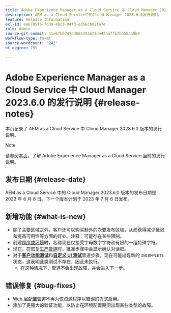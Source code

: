 ```yaml
---
title: Adobe Experience Manager as a Cloud Service 中 Cloud Manager 2023.6.0 的发行说明
description: AEM as a Cloud Service中的Cloud Manager 2023.6.0发行说明。
feature: Release Information
exl-id: ee6785f6-fdd9-4bc3-94f3-ed56cb02fa7e
role: Admin
source-git-commit: 41a67b0747ed665291631de4faa7fb7bb50aa9b9
workflow-type: tm+mt
source-wordcount: '242'
ht-degree: 79%

---
```


# Adobe Experience Manager as a Cloud Service 中 Cloud Manager 2023.6.0 的发行说明 {#release-notes}

本页记录了 AEM as a Cloud Service 中 Cloud Manager 2023.6.0 版本的发行说明。

>[!NOTE]
>
>请参阅[本页](/help/release-notes/release-notes-cloud/release-notes-current.md)，了解 Adobe Experience Manager as a Cloud Service 当前的发行说明。

## 发布日期 {#release-date}

AEM as a Cloud Service 中的 Cloud Manager 2023.6.0 版本的发布日期是 2023 年 6 月 8 日。下一个版本计划于 2023 年 7 月 6 日发布。

## 新增功能 {#what-is-new}

* 除了主要区域之外，客户还可以购买额外的次要发布区域，从而获得减少延迟和提高可用性等方面的好处。注释：可能存在某些限制。
* 创建[程序或环境](/help/implementing/cloud-manager/getting-access-to-aem-in-cloud/program-types.md)时，名称现在仅接受字母数字字符和有限的一组特殊字符。
* 现在，在恢复[生产管道](/help/implementing/cloud-manager/configuring-pipelines/configuring-production-pipelines.md)时，批准步骤中会显示确认对话框。
* 对于&#x200B;**[客户功能测试](/help/implementing/cloud-manager/functional-testing.md#custom-functional-testing)**&#x200B;和&#x200B;**[自定义 UI 测试](/help/implementing/cloud-manager/ui-testing.md)**&#x200B;管道步骤，现在可能出现新的 `INCOMPLETE` 状态，这表明此类测试不存在，因此未执行。
   * 在这种情况下，管道不会出现故障，并会进入下一步。

## 错误修复 {#bug-fixes}

* [Web 层配置管道](/help/implementing/cloud-manager/configuring-pipelines/introduction-ci-cd-pipelines.md#web-tier-config-pipelines)不再为仅资源程序以错误的方式启用。
* 添加了更强大的验证功能，以防止在环境配置期间出现某些类型的故障。
